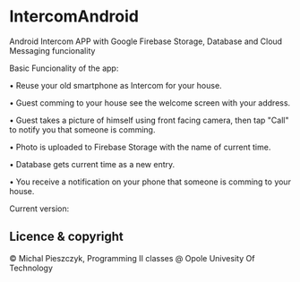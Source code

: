 # IntercomAndroid

Android Intercom APP with Google Firebase Storage, Database and Cloud Messaging funcionality

Basic Funcionality of the app: 

• Reuse your old smartphone as Intercom for your house.

• Guest comming to your house see the welcome screen with your address. 

• Guest takes a picture of himself using front facing camera, then tap "Call" to notify you that someone is comming. 

• Photo is uploaded to Firebase Storage with the name of current time. 

• Database gets current time as a new entry.

• You receive a notification on your phone that someone is comming to your house.

Current version: 



## Licence & copyright
© Michal Pieszczyk, Programming II classes @ Opole Univesity Of Technology
